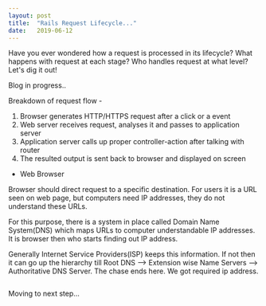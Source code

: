 ```yaml
---
layout: post
title:  "Rails Request Lifecycle..."
date:   2019-06-12
---
```


Have you ever wondered how a request is processed in its lifecycle? What happens with request at each stage? 
Who handles request at what level? Let's dig it out!

Blog in progress..

Breakdown of request flow -
1. Browser generates HTTP/HTTPS request after a click or a event
2. Web server receives request, analyses it and passes to application server
3. Application server calls up proper controller-action after talking with router
4. The resulted output is sent back to browser and displayed on screen



- Web Browser
<p> Browser should direct request to a specific destination. For users it is a URL seen on web page, but
 computers need IP addresses, they do not understand these URLs.</p> 
<p>For this purpose, there is a system in place called 
 Domain Name System(DNS) which maps URLs to computer understandable IP addresses. It is browser then who
 starts finding out IP address.</p> 
 <p>Generally Internet Service Providers(ISP) keeps this information. If not then
 it can go up the hierarchy till Root DNS --> Extension wise Name Servers --> Authoritative DNS Server. The
 chase ends here. We got required ip address. </p>
 
<p>
 <img src="{{ '/assets/img/dig.png' | prepend: site.baseurl }}" alt="">
 
 Moving to next step... 
</p>